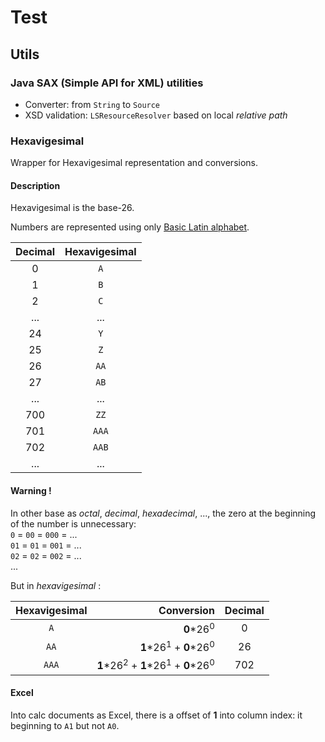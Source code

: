 # Test

## Utils

### Java SAX (Simple API for XML) utilities

* Converter: from `String` to `Source`
* XSD validation: `LSResourceResolver` based on local *relative path*

### Hexavigesimal

Wrapper for Hexavigesimal representation and conversions.

#### Description

Hexavigesimal is the base-26.

Numbers are represented using only [Basic Latin alphabet](http://en.wikipedia.org/wiki/ISO_basic_Latin_alphabet).

Decimal | Hexavigesimal
:-----: | :-----------:
0     | `A`
1     | `B`
2     | `C`
...   | ...
24    | `Y`
25    | `Z`
26    | `AA`
27    | `AB`
...   | ...
700   | `ZZ`
701   | `AAA`
702   | `AAB`
...   | ...

#### Warning !

In other base as *octal*, *decimal*, *hexadecimal*, ..., the zero at the beginning of the number is unnecessary:
<br />
`0` = `00` = `000` = ...
<br />
`01` = `01` = `001` = ...
<br />
`02` = `02` = `002` = ...
<br />
...

But in *hexavigesimal* :

Hexavigesimal |                              Conversion                               | Decimal
:-----------: | --------------------------------------------------------------------: | :-----:
`A`           |                                                 **0**\*26<sup>0</sup> | 0
`AA`          |                         **1**\*26<sup>1</sup> + **0**\*26<sup>0</sup> | 26
`AAA`         | **1**\*26<sup>2</sup> + **1**\*26<sup>1</sup> + **0**\*26<sup>0</sup> | 702

#### Excel

Into calc documents as Excel, there is a offset of **1** into column index: it beginning to `A1` but not `A0`.
